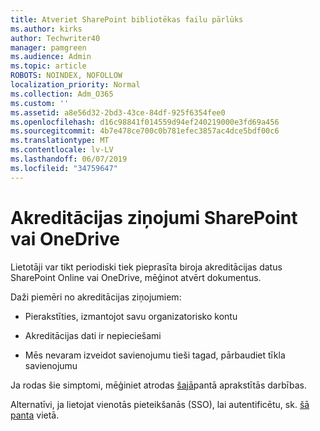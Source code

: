 ```yaml
---
title: Atveriet SharePoint bibliotēkas failu pārlūks
ms.author: kirks
author: Techwriter40
manager: pamgreen
ms.audience: Admin
ms.topic: article
ROBOTS: NOINDEX, NOFOLLOW
localization_priority: Normal
ms.collection: Adm_O365
ms.custom: ''
ms.assetid: a8e56d32-2bd3-43ce-84df-925f6354fee0
ms.openlocfilehash: d16c98841f014559d94ef240219000e3fd69a456
ms.sourcegitcommit: 4b7e478ce700c0b781efec3857ac4dce5bdf00c6
ms.translationtype: MT
ms.contentlocale: lv-LV
ms.lasthandoff: 06/07/2019
ms.locfileid: "34759647"
---
```

# <a name="credential-messages-in-sharepoint-or-onedrive"></a>Akreditācijas ziņojumi SharePoint vai OneDrive

Lietotāji var tikt periodiski tiek pieprasīta biroja akreditācijas datus SharePoint Online vai OneDrive, mēģinot atvērt dokumentus.

Daži piemēri no akreditācijas ziņojumiem:

- Pierakstīties, izmantojot savu organizatorisko kontu

- Akreditācijas dati ir nepieciešami

- Mēs nevaram izveidot savienojumu tieši tagad, pārbaudiet tīkla savienojumu

Ja rodas šie simptomi, mēģiniet atrodas [šajā](https://support.microsoft.com/help/2913639/office-applications-periodically-prompt-for-credentials-to-sharepoint)pantā aprakstītās darbības.

Alternatīvi, ja lietojat vienotās pieteikšanās (SSO), lai autentificētu, sk. [šā panta](https://support.microsoft.com/help/4025962/cant-sign-in-after-update-to-office-2016-build-16-0-7967-on-windows-10) vietā.

